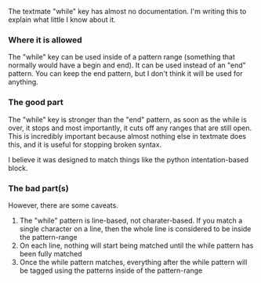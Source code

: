 The textmate "while" key has almost no documentation. I'm writing this to explain what little I know about it.

### Where it is allowed
The "while" key can be used inside of a pattern range (something that normally would have a begin and end). It can be used instead of an "end" pattern. You can keep the end pattern, but I don't think it will be used for anything.

### The good part
The "while" key is stronger than the "end" pattern, as soon as the while is over, it stops and most importantly, it cuts off any ranges that are still open. This is incredibly important because almost nothing else in textmate does this, and it is useful for stopping broken syntax.

I believe it was designed to match things like the python intentation-based block.

### The bad part(s)
However, there are some caveats.
1. The "while" pattern is line-based, not charater-based. If you match a single character on a line, then the whole line is considered to be inside the pattern-range
2. On each line, nothing will start being matched until the while pattern has been fully matched
3. Once the while pattern matches, everything after the while pattern will be tagged using the patterns inside of the pattern-range
